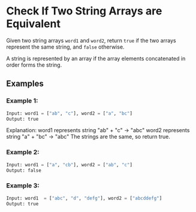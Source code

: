 # Check If Two String Arrays are Equivalent

Given two string arrays `word1` and `word2`, return `true` if the two arrays represent the same string, and `false` otherwise.

A string is represented by an array if the array elements concatenated in order forms the string.

## Examples

### Example 1:

``` python 
Input: word1 = ["ab", "c"], word2 = ["a", "bc"]
Output: true
```
Explanation:
word1 represents string "ab" + "c" -> "abc"
word2 represents string "a" + "bc" -> "abc"
The strings are the same, so return true.

### Example 2:

``` python
Input: word1 = ["a", "cb"], word2 = ["ab", "c"]
Output: false
```

### Example 3:

``` python
Input: word1  = ["abc", "d", "defg"], word2 = ["abcddefg"]
Output: true
```
